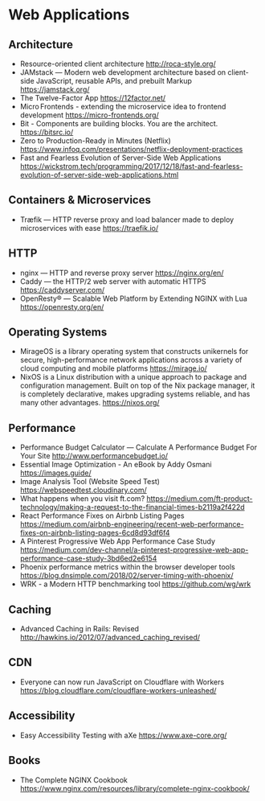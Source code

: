 # Web Applications

## Architecture

* Resource-oriented client architecture
  http://roca-style.org/
* JAMstack — Modern web development architecture based on client-side JavaScript, reusable APIs, and prebuilt Markup
  https://jamstack.org/
* The Twelve-Factor App
  https://12factor.net/
* Micro Frontends - extending the microservice idea to frontend development
  https://micro-frontends.org/
* Bit - Components are building blocks. You are the architect.
  https://bitsrc.io/
* Zero to Production-Ready in Minutes (Netflix)
  https://www.infoq.com/presentations/netflix-deployment-practices
* Fast and Fearless Evolution of Server-Side Web Applications
  https://wickstrom.tech/programming/2017/12/18/fast-and-fearless-evolution-of-server-side-web-applications.html

## Containers & Microservices

* Træfik — HTTP reverse proxy and load balancer made to deploy microservices with ease
  https://traefik.io/

## HTTP

* nginx — HTTP and reverse proxy server
  https://nginx.org/en/
* Caddy — the HTTP/2 web server with automatic HTTPS
  https://caddyserver.com/
* OpenResty® — Scalable Web Platform by Extending NGINX with Lua
  https://openresty.org/en/

## Operating Systems

* MirageOS is a library operating system that constructs unikernels for secure, high-performance network applications across a variety of cloud computing and mobile platforms
  https://mirage.io/
* NixOS is a Linux distribution with a unique approach to package and configuration management. Built on top of the Nix package manager, it is completely declarative, makes upgrading systems reliable, and has many other advantages.
  https://nixos.org/

## Performance

* Performance Budget Calculator — Calculate A Performance Budget For Your Site
  http://www.performancebudget.io/
* Essential Image Optimization - An eBook by Addy Osmani
  https://images.guide/
* Image Analysis Tool (Website Speed Test)
  https://webspeedtest.cloudinary.com/
* What happens when you visit ft.com?
  https://medium.com/ft-product-technology/making-a-request-to-the-financial-times-b2119a2f422d
* React Performance Fixes on Airbnb Listing Pages
  https://medium.com/airbnb-engineering/recent-web-performance-fixes-on-airbnb-listing-pages-6cd8d93df6f4
* A Pinterest Progressive Web App Performance Case Study
  https://medium.com/dev-channel/a-pinterest-progressive-web-app-performance-case-study-3bd6ed2e6154
* Phoenix performance metrics within the browser developer tools
  https://blog.dnsimple.com/2018/02/server-timing-with-phoenix/
* WRK - a Modern HTTP benchmarking tool
  https://github.com/wg/wrk

## Caching

* Advanced Caching in Rails: Revised
  http://hawkins.io/2012/07/advanced_caching_revised/

## CDN

* Everyone can now run JavaScript on Cloudflare with Workers
  https://blog.cloudflare.com/cloudflare-workers-unleashed/

## Accessibility

* Easy Accessibility Testing with aXe
  https://www.axe-core.org/

## Books

* The Complete NGINX Cookbook
  https://www.nginx.com/resources/library/complete-nginx-cookbook/
